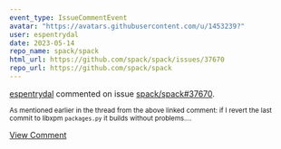 ```yaml
---
event_type: IssueCommentEvent
avatar: "https://avatars.githubusercontent.com/u/1453239?"
user: espentrydal
date: 2023-05-14
repo_name: spack/spack
html_url: https://github.com/spack/spack/issues/37670
repo_url: https://github.com/spack/spack
---
```


<a href='https://github.com/espentrydal' target='_blank'>espentrydal</a> commented on issue <a href='https://github.com/spack/spack/issues/37670' target='_blank'>spack/spack#37670</a>.

<small>As mentioned earlier in the thread from the above linked comment: if I revert the last commit to libxpm `packages.py` it builds without problems....</small>

<a href='https://github.com/spack/spack/issues/37670' target='_blank'>View Comment</a>